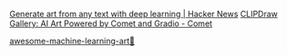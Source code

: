 
[Generate art from any text with deep learning | Hacker News](https://news.ycombinator.com/item?id=28118839)
[CLIPDraw Gallery: AI Art Powered by Comet and Gradio - Comet](https://www.comet.com/site/clipdraw-gallery-ai-art-powered-by-comet-and-gradio/)

[awesome-machine-learning-art💩](https://github.com/vibertthio/awesome-machine-learning-art)
